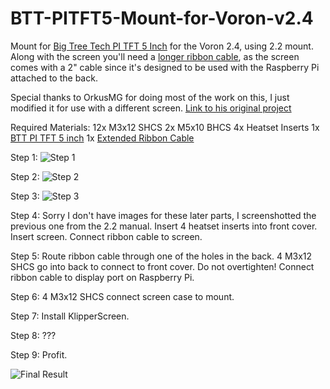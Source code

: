 # BTT-PITFT5-Mount-for-Voron-v2.4

Mount for [Big Tree Tech PI TFT 5 Inch](https://www.amazon.com/dp/B08F1WMQ1J/ref=cm_sw_em_r_mt_dp_X6HDGQYNXN14MC008QEW?_encoding=UTF8&psc=1) for the Voron 2.4, using 2.2 mount. Along with the screen you'll need a [longer ribbon cable](https://www.amazon.com/gp/product/B00I6LJ19G/ref=ppx_yo_dt_b_asin_title_o00_s00?ie=UTF8&psc=1), as the screen comes with a 2" cable since it's designed to be used with the Raspberry Pi attached to the back.

Special thanks to OrkusMG for doing most of the work on this, I just modified it for use with a different screen. [Link to his original project](https://github.com/VoronDesign/VoronUsers/tree/master/legacy_printers/printer_mods/OrkusMG/Waveshare5inchHDMILCDscreenCover)

Required Materials:
12x M3x12 SHCS
2x M5x10 BHCS
4x Heatset Inserts
1x [BTT PI TFT 5 inch](https://www.amazon.com/dp/B08F1WMQ1J/ref=cm_sw_em_r_mt_dp_X6HDGQYNXN14MC008QEW?_encoding=UTF8&psc=1)
1x [Extended Ribbon Cable](https://www.amazon.com/gp/product/B00I6LJ19G/ref=ppx_yo_dt_b_asin_title_o00_s00?ie=UTF8&psc=1)

Step 1: 
![Step 1](https://raw.githubusercontent.com/smaseface/BTT-PITFT5-Mount-for-Voron-v2.4/main/step%201.png)

Step 2: 
![Step 2](https://raw.githubusercontent.com/smaseface/BTT-PITFT5-Mount-for-Voron-v2.4/main/step%202.png)

Step 3: 
![Step 3](https://raw.githubusercontent.com/smaseface/BTT-PITFT5-Mount-for-Voron-v2.4/main/step%203.png)

Step 4: Sorry I don't have images for these later parts, I screenshotted the previous one from the 2.2 manual.
Insert 4 heatset inserts into front cover. Insert screen. Connect ribbon cable to screen.

Step 5: Route ribbon cable through one of the holes in the back. 4 M3x12 SHCS go into back to connect to front cover. Do not overtighten!
Connect ribbon cable to display port on Raspberry Pi.

Step 6: 4 M3x12 SHCS connect screen case to mount.

Step 7: Install KlipperScreen.

Step 8: ???

Step 9: Profit.

![Final Result](https://raw.githubusercontent.com/smaseface/BTT-PITFT5-Mount-for-Voron-v2.4/main/IMG_0361.jpg)

